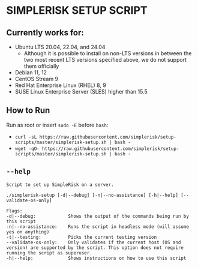 # SIMPLERISK SETUP SCRIPT

## Currently works for:

- Ubuntu LTS 20.04, 22.04, and 24.04
  - Although it is possible to install on non-LTS versions in between the two most recent LTS versions specified above,
    we do not support them officially
- Debian 11, 12
- CentOS Stream 9
- Red Hat Enterprise Linux (RHEL) 8, 9
- SUSE Linux Enterprise Server (SLES) higher than 15.5

## How to Run

Run as root or insert `sudo -E` before `bash`:

- `curl -sL https://raw.githubusercontent.com/simplerisk/setup-scripts/master/simplerisk-setup.sh | bash -`
- `wget -qO- https://raw.githubusercontent.com/simplerisk/setup-scripts/master/simplerisk-setup.sh | bash -`

## `--help`

```
Script to set up SimpleRisk on a server.

./simplerisk-setup [-d|--debug] [-n|--no-assistance] [-h|--help] [--validate-os-only]

Flags:
-d|--debug:            Shows the output of the commands being run by this script
-n|--no-assistance:    Runs the script in headless mode (will assume yes on anything)
-t|--testing:          Picks the current testing version
--validate-os-only:    Only validates if the current host (OS and version) are supported by the script. This option does not require running the script as superuser.
-h|--help:             Shows instructions on how to use this script
```
